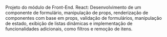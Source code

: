 Projeto do módulo de Front-End.
React: Desenvolvimento de um componente de formulário, manipulação de props, renderização de componentes com base em props, validação de formulários, manipulação de estado, exibição de listas dinâmicas e implementação de funcionalidades adicionais, como filtros e remoção de itens.

